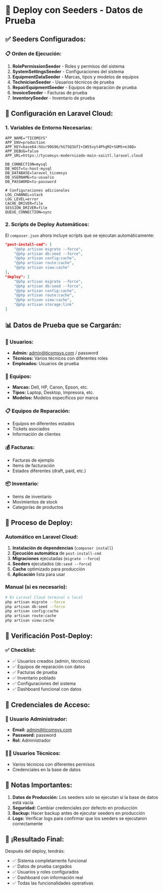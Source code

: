# 🌱 Deploy con Seeders - Datos de Prueba

## ✅ **Seeders Configurados:**

### **📋 Orden de Ejecución:**
1. **RolePermissionSeeder** - Roles y permisos del sistema
2. **SystemSettingsSeeder** - Configuraciones del sistema
3. **EquipmentDataSeeder** - Marcas, tipos y modelos de equipos
4. **TechnicianSeeder** - Usuarios técnicos de prueba
5. **RepairEquipmentSeeder** - Equipos de reparación de prueba
6. **InvoiceSeeder** - Facturas de prueba
7. **InventorySeeder** - Inventario de prueba

## 🔧 **Configuración en Laravel Cloud:**

### **1. Variables de Entorno Necesarias:**
```env
APP_NAME="TICOMSYS"
APP_ENV=production
APP_KEY=base64:hUsr90G96/hG75Q3GfI+IW55vyt4PhgM2+SUMS+e38Q=
APP_DEBUG=false
APP_URL=https://tycomsys-modernizado-main-xaiitl.laravel.cloud

DB_CONNECTION=mysql
DB_HOST=tu-host-mysql
DB_DATABASE=laravel_ticomsys
DB_USERNAME=tu-usuario
DB_PASSWORD=tu-password

# Configuraciones adicionales
LOG_CHANNEL=stack
LOG_LEVEL=error
CACHE_DRIVER=file
SESSION_DRIVER=file
QUEUE_CONNECTION=sync
```

### **2. Scripts de Deploy Automáticos:**

El `composer.json` ahora incluye scripts que se ejecutan automáticamente:

```json
"post-install-cmd": [
    "@php artisan migrate --force",
    "@php artisan db:seed --force",
    "@php artisan config:cache",
    "@php artisan route:cache",
    "@php artisan view:cache"
],
"deploy": [
    "@php artisan migrate --force",
    "@php artisan db:seed --force",
    "@php artisan config:cache",
    "@php artisan route:cache",
    "@php artisan view:cache",
    "@php artisan storage:link"
]
```

## 📊 **Datos de Prueba que se Cargarán:**

### **👥 Usuarios:**
- **Admin:** admin@ticomsys.com / password
- **Técnicos:** Varios técnicos con diferentes roles
- **Empleados:** Usuarios de prueba

### **🔧 Equipos:**
- **Marcas:** Dell, HP, Canon, Epson, etc.
- **Tipos:** Laptop, Desktop, Impresora, etc.
- **Modelos:** Modelos específicos por marca

### **📋 Equipos de Reparación:**
- Equipos en diferentes estados
- Tickets asociados
- Información de clientes

### **💰 Facturas:**
- Facturas de ejemplo
- Items de facturación
- Estados diferentes (draft, paid, etc.)

### **📦 Inventario:**
- Items de inventario
- Movimientos de stock
- Categorías de productos

## 🚀 **Proceso de Deploy:**

### **Automático en Laravel Cloud:**
1. **Instalación de dependencias** (`composer install`)
2. **Ejecución automática** de `post-install-cmd`
3. **Migraciones** ejecutadas (`migrate --force`)
4. **Seeders** ejecutados (`db:seed --force`)
5. **Cache** optimizado para producción
6. **Aplicación** lista para usar

### **Manual (si es necesario):**
```bash
# En Laravel Cloud terminal o local
php artisan migrate --force
php artisan db:seed --force
php artisan config:cache
php artisan route:cache
php artisan view:cache
```

## 🎯 **Verificación Post-Deploy:**

### **✅ Checklist:**
- ✅ Usuarios creados (admin, técnicos)
- ✅ Equipos de reparación con datos
- ✅ Facturas de prueba
- ✅ Inventario poblado
- ✅ Configuraciones del sistema
- ✅ Dashboard funcional con datos

## 🔑 **Credenciales de Acceso:**

### **👤 Usuario Administrador:**
- **Email:** admin@ticomsys.com
- **Password:** password
- **Rol:** Administrador

### **👨‍💻 Usuarios Técnicos:**
- Varios técnicos con diferentes permisos
- Credenciales en la base de datos

## 📝 **Notas Importantes:**

1. **Datos de Producción:** Los seeders solo se ejecutan si la base de datos está vacía
2. **Seguridad:** Cambiar credenciales por defecto en producción
3. **Backup:** Hacer backup antes de ejecutar seeders en producción
4. **Logs:** Verificar logs para confirmar que los seeders se ejecutaron correctamente

## 🎉 **¡Resultado Final:**

Después del deploy, tendrás:
- ✅ Sistema completamente funcional
- ✅ Datos de prueba cargados
- ✅ Usuarios y roles configurados
- ✅ Dashboard con información real
- ✅ Todas las funcionalidades operativas

